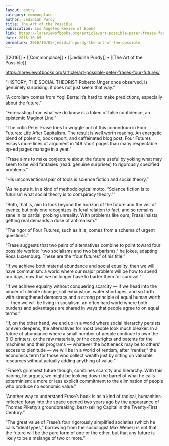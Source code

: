 ```yaml
---
layout: entry
category: commonplace
author: Jedidiah Purdy
title: The Art of the Possible
publication: Los Angeles Review of Books
link: https://lareviewofbooks.org/article/art-possible-peter-frases-four-futures/
date: 2016-10-05
permalink: 2016/10/05/jedidiah-purdy-the-art-of-the-possible
---
```


[[2016]] • [[Commonplace]] • [[Jedidiah Purdy]] • [[The Art of the Possible]]

https://lareviewofbooks.org/article/art-possible-peter-frases-four-futures/

“HISTORY, THE SOCIAL THEORIST Roberto Unger once observed, is genuinely surprising: it does not just seem that way.”

“A corollary comes from Yogi Berra: it’s hard to make predictions, especially about the future.”

“Forecasting from what we do know is a token of false confidence, an epistemic Maginot Line.”

“The critic Peter Frase tries to wriggle out of this conundrum in Four Futures: Life After Capitalism. The result is well worth reading. An energetic blend of polemic, book report, and caffeinated blog post, Four Futures essays more lines of argument in 149 short pages than many respectable op-ed pages manage in a year.”

“Frase aims to make conjecture about the future useful by yoking what may seem to be wild fantasies (read: genuine surprises) to rigorously specified problems.”

“His unconventional pair of tools is science fiction and social theory.”

“As he puts it, in a kind of methodological motto, “Science fiction is to futurism what social theory is to conspiracy theory.””

“Both, that is, aim to look beyond the horizon of the future and the veil of events; but only one recognizes its feral relation to fact, and so remains sane in its partial, probing unreality. With problems like ours, Frase insists, getting real demands a dose of antirealism.”

“The rigor of Four Futures, such as it is, comes from a schema of urgent questions.”

“Frase suggests that two pairs of alternatives combine to point toward four possible worlds: “two socialisms and two barbarisms,” he jokes, adapting Rosa Luxemburg. These are the “four futures” of his title.”

“If we achieve both material abundance and social equality, then we will have communism: a world where our major problem will be how to spend our days, now that we no longer have to barter them for survival.”

“If we achieve equality without conquering scarcity — if we head into the pincer of climate change, soil exhaustion, water shortages, and so forth with strengthened democracy and a strong principle of equal human worth — then we will be living in socialism, an often hard world where both burdens and advantages are shared in ways that people agree to on equal terms.”

“If, on the other hand, we end up in a world where social hierarchy persists or even deepens, the alternatives for most people look much bleaker. In a future of abundance where a small number of people continue to own the 3-D printers, or the raw materials, or the copyrights and patents for the machines and their programs — whatever the bottleneck may be to others’ access to plenitude — we will be in a world of rentism, after “rentier,” the economics term for those who collect wealth just by sitting on valuable resources without actually adding anything of value.”

“Frase’s grimmest future though, combines scarcity and hierarchy. With this pairing, he argues, we might be looking down the barrel of what he calls exterminism: a more or less explicit commitment to the elimination of people who produce no economic value.”

“Another way to understand Frase’s book is as a kind of radical, humanities-inflected foray into the space opened two years ago by the appearance of Thomas Piketty’s groundbreaking, best-selling Capital in the Twenty-First Century.”

“The great value of Frase’s four rigorously simplified societies (which he calls “ideal types,” borrowing from the sociologist Max Weber) is not that the future will be the pure form of one or the other, but that any future is likely to be a mélange of two or more.”
